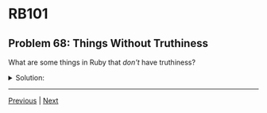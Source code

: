 # RB101
## Problem 68: Things Without Truthiness

What are some things in Ruby that *don't* have truthiness?

<details>
<summary>Solution:</summary>

In Ruby, almost everything that can be evaluated is an object, and all objects have truthiness.

However, some **language constructs** that aren't objects don't have truthiness:
- Keywords like `def`, `class`, `module`, `if`, `unless`, `while`, `until`
- These are not expressions and cannot be evaluated for truthiness

Examples:
```ruby
# You can't do this:
# if (if x > 5)  # SyntaxError! 'if' is not an expression

# But you can do this:
result = if x > 5  # 'if' returns a value, but the 'if' keyword itself has no truthiness
           "yes"
         else
           "no"
         end

if result  # The result is an object with truthiness
  puts "Truthy"
end
```

</details>

---

[Previous](067.md) | [Next](069.md)

